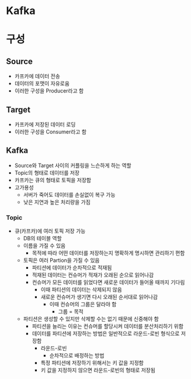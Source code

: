 # Kafka

# 구성

## Source

- 카프카에 데이터 전송
- 데이터의 포맷이 자유로움
- 이러한 구성을 Producer라고 함

## Target

- 카프카에 저장된 데이터 로딩
- 이러한 구성을 Consumer라고 함

## Kafka

- Source와 Target 사이의 커플링을 느슨하게 하는 역할
- Topic의 형태로 데이터를 저장
- 카프카는 큐의 형태로 토픽을 저장함
- 고가용성
    - 서버가 죽어도 데이터를 손실없이 복구 가능
    - 낮은 지연과 높은 처리량을 가짐

### Topic

- 큐(카프카)에 여러 토픽 저장 가능
    - DB의 테이블 역할
    - 이름을 가질 수 있음
        - 목적에 따라 어떤 데이터를 저장하는지 명확하게 명시하면 관리하기 편함
    - 토픽은 여러 Partion을 가질 수 있음
        - 파티션에 데이터가 순차적으로 적재됨
        - 적재된 데이터는 컨슈머가 적재가 오래된 순으로 읽어나감
        - 컨슈머가 모든 데이터를 읽었다면 새로운 데이터가 들어올 때까지 기다림
            - 이때 파티션의 데이터는 삭제되지 않음
            - 새로운 컨슈머가 생기면 다시 오래된 순서대로 읽어나감
                - 이때 컨슈머의 그룹은 달라야 함
                    - 그룹 = 목적
    - 파티션은 생성할 수 있지만 삭제할 수는 없기 때문에 신중해야 함
        - 파티션을 늘리는 이유는 컨슈머를 할당시켜 데이터를 분산처리하기 위함
        - 데이터를 파티션에 저장하는 방법은 일반적으로 라운드-로빈 형식으로 저장함
            - 라운드-로빈
                - 순차적으로 배정하는 방법
            - 특정 파티션에 저장하기 위해서는 키 값을 지정함
            - 키 값을 지정하지 않으면 라운드-로빈의 형태로 저장됨
